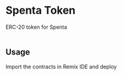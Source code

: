 # Spenta Token
ERC-20 token for Spenta
<br><br>

## Usage
Import the contracts in Remix IDE and deploy
